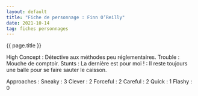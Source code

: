 ```yaml
---
layout: default
title: "Fiche de personnage : Finn O’Reilly"
date: 2021-10-14
tag: fiches personnages
---
```


{{ page.title }}

High Concept : Détective aux méthodes peu réglementaires.
Trouble : Mouche de comptoir.
Stunts :
La dernière est pour moi ! : Il reste toujours une balle pour se faire sauter le caisson.

Approaches :
Sneaky : 3
Clever : 2
Forceful : 2
Careful : 2
Quick : 1
Flashy : 0
